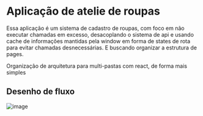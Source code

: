 # Aplicação de atelie de roupas

Essa aplicação é um sistema de cadastro de roupas, com foco em não executar chamadas em excesso, desacoplando o sistema de api e usando cache de informações mantidas pela window em forma de states de rota para evitar chamadas desnecessárias. E buscando organizar a estrutura de pages.

Organização de arquitetura para multi-pastas com react, de forma mais simples

## Desenho de fluxo

![image](https://user-images.githubusercontent.com/65555624/236350330-b85ab2b4-f769-427d-9fa7-ffe5afa373c5.png)
